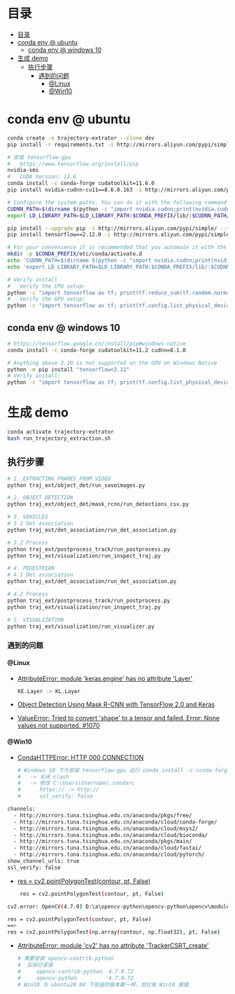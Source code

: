 <!-- @created at 2023-05-06 -->

# 目录

- [目录](#目录)
- [conda env @ ubuntu](#conda-env--ubuntu)
  - [conda env @ windows 10](#conda-env--windows-10)
- [生成 demo](#生成-demo)
  - [执行步骤](#执行步骤)
    - [遇到的问题](#遇到的问题)
      - [@Linux](#linux)
      - [@Win10](#win10)

<!-- ========= ========= =========  ========= ========= ========= -->

# conda env @ ubuntu

```bash
conda create -n trajectory-extrator --clone dev
pip install -r requirements.txt -i http://mirrors.aliyun.com/pypi/simple/ --trusted-host mirrors.aliyun.com

# 安装 tensorflow-gpu
#   https://www.tensorflow.org/install/pip
nvidia-smi
#   CUDA Version: 11.6
conda install -c conda-forge cudatoolkit=11.6.0
pip install nvidia-cudnn-cu11==8.6.0.163 -i http://mirrors.aliyun.com/pypi/simple/ --trusted-host mirrors.aliyun.com

# Configure the system paths. You can do it with the following command every time you start a new terminal after activating your conda environment.
CUDNN_PATH=$(dirname $(python -c "import nvidia.cudnn;print(nvidia.cudnn.__file__)"))
export LD_LIBRARY_PATH=$LD_LIBRARY_PATH:$CONDA_PREFIX/lib/:$CUDNN_PATH/lib

pip install --upgrade pip -i http://mirrors.aliyun.com/pypi/simple/ --trusted-host mirrors.aliyun.com
pip install tensorflow==2.12.0 -i http://mirrors.aliyun.com/pypi/simple/ --trusted-host mirrors.aliyun.com

# For your convenience it is recommended that you automate it with the following commands. The system paths will be automatically configured when you activate this conda environment.
mkdir -p $CONDA_PREFIX/etc/conda/activate.d
echo 'CUDNN_PATH=$(dirname $(python -c "import nvidia.cudnn;print(nvidia.cudnn.__file__)"))' >> $CONDA_PREFIX/etc/conda/activate.d/env_vars.sh
echo 'export LD_LIBRARY_PATH=$LD_LIBRARY_PATH:$CONDA_PREFIX/lib/:$CUDNN_PATH/lib' >> $CONDA_PREFIX/etc/conda/activate.d/env_vars.sh

# Verify install
#   Verify the CPU setup:
python -c "import tensorflow as tf; print(tf.reduce_sum(tf.random.normal([1000, 1000])))"
#   Verify the GPU setup:
python -c "import tensorflow as tf; print(tf.config.list_physical_devices('GPU'))"
```

## conda env @ windows 10

```bash
# https://tensorflow.google.cn/install/pip#windows-native
conda install -c conda-forge cudatoolkit=11.2 cudnn=8.1.0

# Anything above 2.10 is not supported on the GPU on Windows Native
python -m pip install "tensorflow<2.11"
# Verify install:
python -c "import tensorflow as tf; print(tf.config.list_physical_devices('GPU'))"
```

# 生成 demo

```bash
conda activate trajectory-extrator
bash run_trajectory_extraction.sh
```

## 执行步骤

```bash
# 1. EXTRACTING FRAMES FROM VIDEO
python traj_ext/object_det/run_saveimages.py

# 2. OBJECT DETECTION
python traj_ext/object_det/mask_rcnn/run_detections_csv.py

# 3. VEHICLES
# 3.1 Det association
python traj_ext/det_association/run_det_association.py

# 3.2 Process
python traj_ext/postprocess_track/run_postprocess.py
python traj_ext/visualization/run_inspect_traj.py

# 4. PEDESTRIAN
# 4.1 Det association
python traj_ext/det_association/run_det_association.py

# 4.2 Process
python traj_ext/postprocess_track/run_postprocess.py
python traj_ext/visualization/run_inspect_traj.py

# 5. VISUALIZATION
python traj_ext/visualization/run_visualizer.py
```

### 遇到的问题

#### @Linux

- [AttributeError: module 'keras.engine' has no attribute 'Layer'](https://stackoverflow.com/a/71260250)

  ```bash
  KE.Layer -> KL.Layer
  ```

- [Object Detection Using Mask R-CNN with TensorFlow 2.0 and Keras](https://blog.paperspace.com/mask-r-cnn-tensorflow-2-0-keras/)

- [ValueError: Tried to convert 'shape' to a tensor and failed. Error: None values not supported. #1070](https://github.com/matterport/Mask_RCNN/issues/1070)

#### @Win10

- [CondaHTTPError: HTTP 000 CONNECTION](https://zhuanlan.zhihu.com/p/260034241)

  ```bash
  # Windows 10 下为安装 tensorflow-gpu 运行 conda install -c conda-forge cudatoolkit=11.6.0 报错
  #   -> 关闭 clash
  #   -> 修改 C:\Users\Username\.condarc
  #      https:// -> http://
  #      ssl_verify: false
  ```

```bash
channels:
  - http://mirrors.tuna.tsinghua.edu.cn/anaconda/pkgs/free/
  - http://mirrors.tuna.tsinghua.edu.cn/anaconda/cloud/conda-forge/
  - http://mirrors.tuna.tsinghua.edu.cn/anaconda/cloud/msys2/
  - http://mirrors.tuna.tsinghua.edu.cn/anaconda/cloud/bioconda/
  - http://mirrors.tuna.tsinghua.edu.cn/anaconda/pkgs/main/
  - http://mirrors.tuna.tsinghua.edu.cn/anaconda/cloud/fastai/
  - http://mirrors.tuna.tsinghua.edu.cn/anaconda/cloud/pytorch/
show_channel_urls: true
ssl_verify: false
```

- [res = cv2.pointPolygonTest(contour, pt, False)](https://blog.csdn.net/HayPinF/article/details/118000913)

```bash
    res = cv2.pointPolygonTest(contour, pt, False)

cv2.error: OpenCV(4.7.0) D:\a\opencv-python\opencv-python\opencv\modules\imgproc\src\geometry.cpp:103: error: (-215:Assertion failed) total >= 0 && (depth == CV_32S || depth == CV_32F) in function 'cv::pointPolygonTest'

res = cv2.pointPolygonTest(contour, pt, False)
==>
res = cv2.pointPolygonTest(np.array(contour, np.float32), pt, False)
```

- [AttributeError: module 'cv2' has no attribute 'TrackerCSRT_create'](https://blog.csdn.net/qq_18502653/article/details/98450073)

  ```bash
  # 需要安装 opencv-contrib-python
  #  实际已安装
  #     opencv-contrib-python  4.7.0.72
  #     opencv-python          4.7.0.72
  # Win10 与 ubuntu20.04 下安装的版本都一样，但仅有 Win10 报错.
  ```

<!-- ========= ========= =========  ========= ========= ========= -->

<!--
- <div align="left"><img src="xxx" height="" width="640" /></div>
<details>
<summary>
</summary>
<br/>
</details>
-->

<!-- End of File -->
